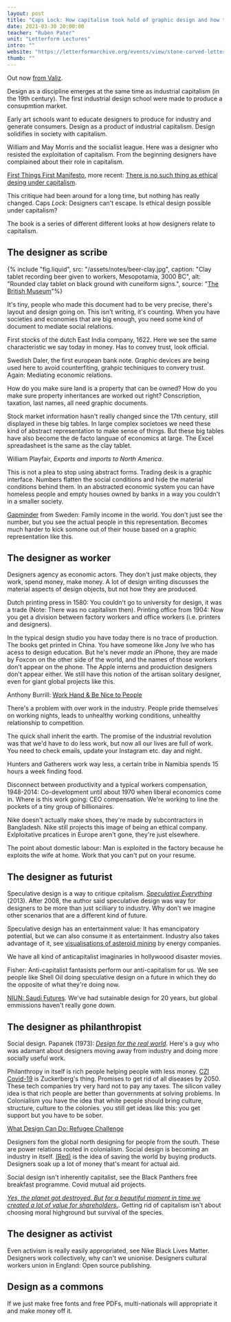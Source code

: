 ```yaml
---
layout: post
title: "Caps Lock: How capitalism took hold of graphic design and how to escape from it"
date: 2021-03-30 20:00:00
teacher: "Ruben Pater"
unit: "Letterform Lectures"
intro: ""
website: "https://letterformarchive.org/events/view/stone-carved-lettering-and-the-digital-age"
thumb: ""
---
```


Out now [from Valiz](https://www.valiz.nl/en/publications/caps-lock.html).

Design as a discipline emerges at the same time as industrial capitalism (in the 19th century). The first industrial design school were made to produce a consupmtion market.

Early art schools want to educate designers to produce for industry and generate consumers. Design as a product of industrial capitalism. Design solidifies in society with capitalism.

William and May Morris and the socialist league. Here was a designer who resisted the exploitation of capitalism. From the beginning  designers have complained about their role in capitalism.

[First Things First Manifesto](http://www.designishistory.com/1960/first-things-first/), more recent: [There is no such thing as ethical desing under capitalism](https://walkerart.org/magazine/erik-carter-op-ed-do-you-want-typography-or-do-you-want-the-truth).

This critique had been around for a long time, but nothing has really changed. Caps *Lock*: Designers can't escape. Is ethical design possible under capitalism?

The book is a series of different different looks at how designers relate to capitalism.

## The designer as scribe

{% include "fig.liquid", src: "/assets/notes/beer-clay.jpg", caption: "Clay tablet recording beer given to workers, Mesopotamia, 3000 BC", alt: "Rounded clay tablet on black ground with cuneiform signs.", source: "[The British Museum](https://blog.britishmuseum.org/world-book-day-leafing-through-the-pages-of-history/)"%}

It's tiny, people who made this document had to be very precise, there's layout and design going on. This isn't writing, it's counting.  When you have societies and economies that are big enough, you need some kind of document to mediate social relations.

First stocks of the dutch East India company, 1622. Here we see the same characteristic we say today in money. Has to convey trust, look official.

Swedish Daler, the first european bank note. Graphic devices are being used here to avoid counterfiting, grahpic techiniques to convery trust. Again: Mediating economic relations.

How do you make sure land is a property that can be owned? How do you make sure property inheritances are worked out right? Conscription, taxation, last names, all need graphic documents.

Stock market information hasn't really changed since the 17th century, still displayed in these big tables. In large complex societoes we need these kind of abstract representation to make sense of things. But these big tables have  also become the de facto languae of economics at large. The Excel spreadasheet is the same as the clay tablet.

William Playfair, *Exports and imports to North America*.

This is not a plea to stop using abstract forms. Trading desk is a graphic interface. Numbers flatten the social conditions and hide the material conditions behind them. In an abstracted economic system you can have homeless people and empty houses owned by banks in a way you couldn't in a smaller society.

[Gapminder](https://www.gapminder.org/) from Sweden: Family income in the world. You don't just see the number, but you see the actual people in this representation. Becomes much harder to kick somone out of their house based on a graphic representation like this.

## The designer as worker

Designers agency as economic actors. They don't just make objects, they work, spend money, make money. A lot of design writing discusses the material aspects of design objects, but not how they are produced. 

Dutch printing press in 1580: You couldn't go to university for design, it was a trade (Note: There was no capitalism then). Printing office from 1904: Now you get a division between factory workers and office workers (i.e. printers and designers).

In the typical design studio you have today there is no trace of production. The books get printed in China. You have someone like Jony Ive who has acess to design education. But he's never *made* an iPhone, they are made by Foxcon on the other side of the world, and the names of those workers don't appear on the phone. The Apple interns and produiction designers don't appear either. We still have this notion of the artisan solitary designer, even for giant global projects like this.

Anthony Burrill:  [Work Hand & Be Nice to People](https://anthonyburrill.com/showcase/work-hard-and-be-nice-to-people/)

There's a problem with over work in the industry. People pride themselves on working nights, leads to unhealthy working conditions, unhealthy relationship to competition.

The quick shall inherit the earth. The promise of the industrial revolution was that we'd have to do less work, but now all our lives are full of work. You need to check emails, update your Instagram etc. day and night.

Hunters and Gatherers work way less, a certain tribe in Namibia spends 15 hours a week finding food.

Disconnect between productivity and a typical workers compensation, 1948-2014: Co-development until about 1970 when liberal economics come in. Where is this work going: CEO compensation. We're working to line the pockets of a tiny group of billionaires.

Nike doesn't actually make shoes, they're made by subcontractors in Bangladesh. Nike still projects this image of being an ethical company. Exlploitative prcatices in Europe aren't gone, they're just elsewhere.

The point about domestic labour: Man is exploited in the factory because he exploits the wife at home. Work that you can't put on your resume.

## The designer as futurist

Speculative design is a way to critique cpitalism. *[Speculative Everything](https://mitpress.mit.edu/books/speculative-everything)* (2013). After 2008, the author said speculative design was way for designers to be more than just sciliiary to industry. Why don't we imagine other scenarios that are a different kind of future.

Speculative design has an entertainment value: It has emancipatory potential, but we can also consume it as entertainment. Industry also takes advantage of it, see [visualisations of asteroid mining](https://www.factor-tech.com/guest-feature/9847-off-earth-mining-the-challenge-of-turning-asteroids-into-gas-stations-in-space/) by energy companies. 

We have all kind of anticapitalist imaginaries in hollywoood disaster movies.

Fisher: Anti-capitalist fantasists perform our anti-capitalism for us. We see people like Shell Oil doing speculative design on a future in which they do the opposite of what they're doing now.

[NIUN: Saudi Futures](https://agsiw.org/ahaad-al-amoudi-imagining-saudi-past-future-art/). We've had sutainable design for 20 years, but global emmissions haven't really gone down.

## The designer as philanthropist

Social design. Papanek (1973): *[Design for the real world](https://archive.org/details/designforrealwor00papa)*. Here's a guy who was adamant about designers moving away from industry and doing more socially useful work.

Philanthropy in itself is rich people helping people with less money. [CZI Covid-19](https://chanzuckerberg.com/) is Zuckerberg's thing. Promises to get rid of all diseases by 2050. These tech companies try very hard not to pay any taxes. The silicon valley idea is that rich people are better than governments at solving problems. In Colonialism you have the idea that white people should bring culture, structure, culture to the colonies. you still get ideas like this: you get support but you have to be sober.

[What Design Can Do: Refugee Challenge](https://www.whatdesigncando.com/refugee-challenge/)

Designers fom the global north designing for people from the south. These are power relations rooted in colonialism. Social design is becoming an industry in itself. [(Red)](https://www.red.org/) is the idea of saving the world by buying products. Designers soak up a lot of money that's meant for actual aid.

Social design isn't inherently capitalist, see the Black Panthers free breakfast programme. Covid mutual aid projects.

*[Yes, the planet got destroyed. But for a beautiful moment in time we created a lot of value for shareholders.](https://www.newyorker.com/cartoon/a16995)*. Getting rid of capitalism isn't about choosing moral highground but survival of the species.

## The designer as activist

Even activism is really easily appropriated, see Nike Black Lives Matter. Designers work collectively, why can't we unionise.  Designers cultural workers union in England: Open source publishing.	

## Design as a commons

If we just make free fonts and free PDFs, multi-nationals will appropriate it and make money off it.